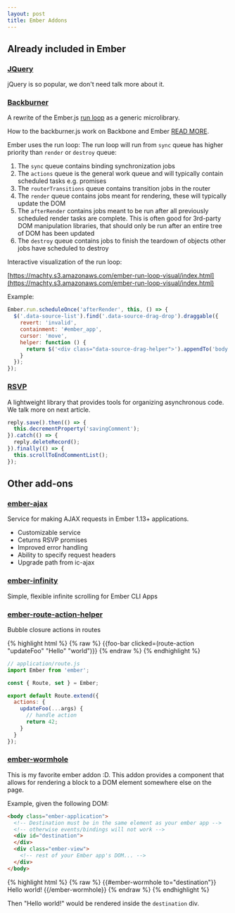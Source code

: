 ```yaml
---
layout: post
title: Ember Addons
---
```


## Already included in Ember

### [JQuery](https://jquery.com/)

jQuery is so popular, we don't need talk more about it.

### [Backburner](https://github.com/ebryn/backburner.js/)

A rewrite of the Ember.js [run loop](https://guides.emberjs.com/v1.10.0/understanding-ember/run-loop/) as a generic microlibrary.

How to the backburner.js work on Backbone and Ember [READ MORE](http://talks.erikbryn.com/backburner.js-and-the-ember-run-loop/).

Ember uses the run loop: The run loop will run from `sync` queue has higher priority than `render` or `destroy` queue:

1. The `sync` queue contains binding synchronization jobs
2. The `actions` queue is the general work queue and will typically contain scheduled tasks e.g. promises
3. The `routerTransitions` queue contains transition jobs in the router
4. The `render` queue contains jobs meant for rendering, these will typically update the DOM
5. The `afterRender` contains jobs meant to be run after all previously scheduled render tasks are complete. This is often good for 3rd-party DOM manipulation libraries, that should only be run after an entire tree of DOM has been updated
6. The `destroy` queue contains jobs to finish the teardown of objects other jobs have scheduled to destroy

Interactive visualization of the run loop:

[https://machty.s3.amazonaws.com/ember-run-loop-visual/index.html](https://machty.s3.amazonaws.com/ember-run-loop-visual/index.html)

Example:

```javascript
Ember.run.scheduleOnce('afterRender', this, () => {
  $('.data-source-list').find('.data-source-drag-drop').draggable({
    revert: 'invalid',
    containment: '#ember_app',
    cursor: 'move',
    helper: function () {
      return $('<div class="data-source-drag-helper">').appendTo('body').get(0);
    }
  });
});
```

### [RSVP](https://github.com/tildeio/rsvp.js/)

A lightweight library that provides tools for organizing asynchronous code. We talk more on next article.

```javascript
reply.save().then(() => {
  this.decrementProperty('savingComment');
}).catch(() => {
  reply.deleteRecord();
}).finally(() => {
  this.scrollToEndCommentList();
});

```

## Other add-ons

### [ember-ajax](https://github.com/ember-cli/ember-ajax)

Service for making AJAX requests in Ember 1.13+ applications.

* Customizable service
* Ceturns RSVP promises
* Improved error handling
* Ability to specify request headers
* Upgrade path from ic-ajax

### [ember-infinity](https://github.com/hhff/ember-infinity)

Simple, flexible infinite scrolling for Ember CLI Apps

### [ember-route-action-helper](https://github.com/DockYard/ember-route-action-helper)

Bubble closure actions in routes

{% highlight html %}
{% raw %}
{{foo-bar clicked=(route-action "updateFoo" "Hello" "world")}}
{% endraw %}
{% endhighlight %}

```javascript
// application/route.js
import Ember from 'ember';

const { Route, set } = Ember;

export default Route.extend({
  actions: {
    updateFoo(...args) {
      // handle action
      return 42;
    }
  }
});
```

### [ember-wormhole](https://github.com/yapplabs/ember-wormhole)

This is my favorite ember addon :D. This addon provides a component that allows for rendering a block to a DOM element somewhere else on the page.

Example, given the following DOM:

```html
<body class="ember-application">
  <!-- Destination must be in the same element as your ember app -->
  <!-- otherwise events/bindings will not work -->
  <div id="destination">
  </div>
  <div class="ember-view">
    <!-- rest of your Ember app's DOM... -->
  </div>
</body>
```

{% highlight html %}
{% raw %}
{{#ember-wormhole to="destination"}}
  Hello world!
{{/ember-wormhole}}
{% endraw %}
{% endhighlight %}

Then "Hello world!" would be rendered inside the `destination` div.
